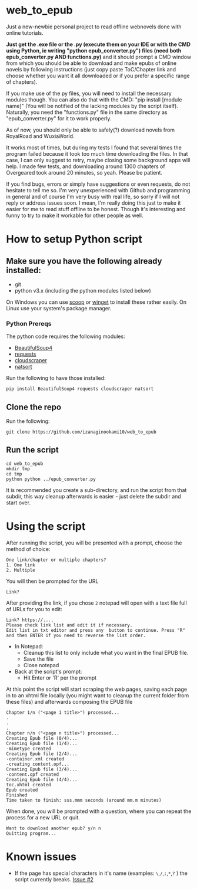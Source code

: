 # web_to_epub
Just a new-newbie personal project to read offline webnovels done with online tutorials.

<strong>Just get the .exe file or the .py (execute them on your IDE or with the CMD using Python, ie writing "python epub_converter.py") files (need both epub_converter.py AND functions.py)</strong> and it should prompt a CMD window from which you should be able to download and make epubs of online novels by following instructions (just copy paste ToC/Chapter link and choose whether you want it all downloaded or if you prefer a specific range of chapters).

If you make use of the py files, you will need to install the necessary modules though. You can also do that with the CMD: "pip install [module name]" (You will be notified of the lacking modules by the script itself). Naturally, you need the "functions.py" file in the same directory as "epub_converter.py" for it to work properly.

As of now, you should only be able to safely(?) download novels from RoyalRoad and WuxiaWorld.

It works most of times, but during my tests I found that several times the program failed because it took too much time downloading the files. In that case, I can only suggest to retry, maybe closing some background apps will help. I made few tests, and downloading around 1300 chapters of Overgeared took around 20 minutes, so yeah. Please be patient.

If you find bugs, errors or simply have suggestions or even requests, do not hesitate to tell me so. I'm very unexperienced with Github and programming in general and of course I'm very busy with real life, so sorry if I will not reply or address issues soon. I mean, I'm really doing this just to make it easier for me to read stuff offline to be honest. Though it's interesting and funny to try to make it workable for other people as well.

# How to setup Python script
## Make sure you have the following already installed:
* git
* python v3.x (including the python modules listed below)

On Windows you can use [scoop](https://scoop.sh) or [winget](https://docs.microsoft.com/en-us/windows/package-manager/winget/) to install these rather easily.
On Linux use your system's package manager.

### Python Prereqs
The python code requires the following modules:
* [BeautifulSoup4](https://pypi.org/project/beautifulsoup4/)
* [requests](https://pypi.org/project/requests/)
* [cloudscraper](https://pypi.org/project/cloudscraper/)
* [natsort](https://pypi.org/project/natsort/)

Run the following to have those installed:
```
pip install BeautifulSoup4 requests cloudscraper natsort
```

## Clone the repo
Run the following:
```
git clone https://github.com/izanaginookami10/web_to_epub
```

## Run the script
```
cd web_to_epub
mkdir tmp
cd tmp
python python ../epub_converter.py
```
It is recommended you create a sub-directory, and run the script from that subdir, this way cleanup afterwards is easier - just delete the subdir and start over.

# Using the script
After running the script, you will be presented with a prompt, choose the method of choice:
```
One link/chapter or multiple chapters?
1. One link
2. Multiple
```
You will then be prompted for the URL
```
Link?
```
After providing the link, if you chose `2` notepad will open with a text file full of URLs for you to edit:
```
Link? https://....
Please check link list and edit it if necessary.
Edit list in txt editor and press any  button to continue. Press "R" and then ENTER if you need to reverse the list order.
```
* In Notepad:
  * Cleanup this list to only include what you want in the final EPUB file.
  * Save the file
  * Close notepad
* Back at the script's prompt:
  * Hit Enter or 'R' per the prompt

At this point the script will start scraping the web pages, saving each page in
to an xhtml file locally (you might want to cleanup the current folder from
these files) and afterwards composing the EPUB file

```
Chapter 1/n ("<page 1 title>") processed...
.
.
.
Chapter n/n ("<page n title>") processed...
Creating Epub file (0/4)...
Creating Epub file (1/4)...
-mimetype created
Creating Epub file (2/4)...
-container.xml created
-creating content.opf...
Creating Epub file (3/4)...
-content.opf created
Creating Epub file (4/4)...
toc.xhtml created
Epub created
Finished
Time taken to finish: sss.mmm seconds (around mm.m minutes)
```
When done, you will be prompted with a question, where you can repeat the process for a new URL or quit.
```
Want to download another epub? y/n n
Quitting program...
```

# Known issues
* If the page has special characters in it's name (examples: `\`,`/`,`:`,`*`,`?` ) the script currently breaks. [Issue #2](https://github.com/izanaginookami10/web_to_epub/issues/2)
